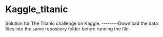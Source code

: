 # Kaggle_titanic
Solution for The Titanic challenge on Kaggle.
--------Download the data files into the same repository folder before running the file
